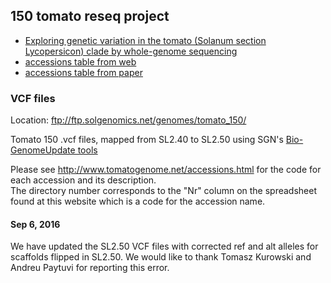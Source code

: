 ## 150 tomato reseq project

- [Exploring genetic variation in the tomato (Solanum section Lycopersicon) clade by whole-genome sequencing](1504.05610.pdf)
- [accessions table from web](150_Selected_Accessions.htm)
- [accessions table from paper](tpj12616-sup-0011-tables1.xlsx)

### VCF files

Location: ftp://ftp.solgenomics.net/genomes/tomato_150/

Tomato 150 .vcf files, mapped from SL2.40 to SL2.50 using SGN's 
[Bio-GenomeUpdate tools](https://github.com/solgenomics/Bio-GenomeUpdate)

Please see http://www.tomatogenome.net/accessions.html for the code for each accession and its description.  
The directory number corresponds to the "Nr" column on the spreadsheet found at this website which is a code for the accession name.

#### Sep 6, 2016

We have updated the SL2.50 VCF files with corrected ref and alt alleles for scaffolds flipped in SL2.50. We would like to thank 
Tomasz Kurowski and Andreu Paytuvi for reporting this error.

